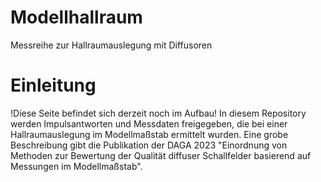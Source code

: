# Modellhallraum
Messreihe zur Hallraumauslegung mit Diffusoren

# Einleitung
!Diese Seite befindet sich derzeit noch im Aufbau!
In diesem Repository werden Impulsantworten und Messdaten freigegeben, die bei einer Hallraumauslegung im Modellmaßstab ermittelt wurden. Eine grobe Beschreibung gibt die Publikation der DAGA 2023 "Einordnung von Methoden zur Bewertung der Qualität diffuser Schallfelder basierend auf Messungen im Modellmaßstab".
